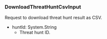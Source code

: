 ### DownloadThreatHuntCsvInput
Request to download threat hunt result as CSV.

- huntId: System.String
  - Threat hunt ID.
